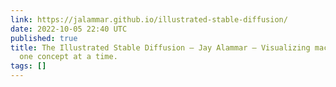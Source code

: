 ```yaml
---
link: https://jalammar.github.io/illustrated-stable-diffusion/
date: 2022-10-05 22:40 UTC
published: true
title: The Illustrated Stable Diffusion – Jay Alammar – Visualizing machine learning
  one concept at a time.
tags: []
---
```



